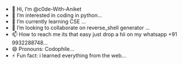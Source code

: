 - 👋 Hi, I’m @c0de-With-Aniket
- 👀 I’m interested in coding in python...
- 🌱 I’m currently learning CSE  ...
- 💞️ I’m looking to collaborate on reverse_shell generator ...
- 📫 How to reach me its that easy just drop a hii on my whatsapp +91 9932288748...
- 😄 Pronouns: Codophile...
- ⚡ Fun fact: i learned everything from the web...

<!---
c0de-With-Aniket/c0de-With-Aniket is a ✨ special ✨ repository because its `README.md` (this file) appears on your GitHub profile.
You can click the Preview link to take a look at your changes.
--->
